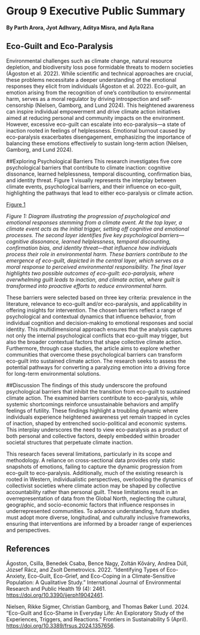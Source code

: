 # Group 9 Executive Public Summary
**By Parth Arora, Jyot Adhvary, Aditya Misra, and Ayla Rana**

## Eco-Guilt and Eco-Paralysis
Environmental challenges such as climate change, natural resource depletion, and biodiversity loss pose formidable threats to modern societies (Ágoston et al. 2022). While scientific and technical approaches are crucial, these problems necessitate a deeper understanding of the emotional responses they elicit from individuals (Ágoston et al. 2022). Eco-guilt, an emotion arising from the recognition of one’s contribution to environmental harm, serves as a moral regulator by driving introspection and self-censorship (Nielsen, Gamborg, and Lund 2024). This heightened awareness can inspire individual empowerment and drive climate action initiatives aimed at reducing personal and community impacts on the environment. However, excessive eco-guilt can escalate into eco-paralysis—a state of inaction rooted in feelings of helplessness. Emotional burnout caused by eco-paralysis exacerbates disengagement, emphasizing the importance of balancing these emotions effectively to sustain long-term action (Nielsen, Gamborg, and Lund 2024). 


##Exploring Psychological Barriers
This research investigates five core psychological barriers that contribute to climate inaction: cognitive dissonance, learned helplessness, temporal discounting, confirmation bias, and identity threat. Figure 1 visually represents the interplay between climate events, psychological barriers, and their influence on eco-guilt, highlighting the pathways that lead to either eco-paralysis or climate action.

[Figure 1](Image.png)

*Figure 1: Diagram illustrating the progression of psychological and emotional responses stemming from a climate event. At the top layer, a climate event acts as the initial trigger, setting off cognitive and emotional processes. The second layer identifies five key psychological barriers—cognitive dissonance, learned helplessness, temporal discounting, confirmation bias, and identity threat—that influence how individuals process their role in environmental harm. These barriers contribute to the emergence of eco-guilt, depicted in the central layer, which serves as a moral response to perceived environmental responsibility. The final layer highlights two possible outcomes of eco-guilt: eco-paralysis, where overwhelming guilt leads to inaction, and climate action, where guilt is transformed into proactive efforts to reduce environmental harm.*

These barriers were selected based on three key criteria: prevalence in the literature, relevance to eco-guilt and/or eco-paralysis, and applicability in offering insights for intervention. The chosen barriers reflect a range of psychological and contextual dynamics that influence behavior, from individual cognition and decision-making to emotional responses and social identity. This multidimensional approach ensures that the analysis captures not only the internal psychological conflicts that eco-guilt may trigger, but also the broader contextual factors that shape collective climate action. Furthermore, through case studies, the article aims to explore whether communities that overcome these psychological barriers can transform eco-guilt into sustained climate action. The research seeks to assess the potential pathways for converting a paralyzing emotion into a driving force for long-term environmental solutions.


##Discussion 
The findings of this study underscore the profound psychological barriers that inhibit the transition from eco-guilt to sustained climate action. The examined barriers contribute to eco-paralysis, while systemic shortcomings reinforce unsustainable behaviors and amplify feelings of futility. These findings highlight a troubling dynamic where individuals experience heightened awareness yet remain trapped in cycles of inaction, shaped by entrenched socio-political and economic systems. This interplay underscores the need to view eco-paralysis as a product of both personal and collective factors, deeply embedded within broader societal structures that perpetuate climate inaction​.

This research faces several limitations, particularly in its scope and methodology. A reliance on cross-sectional data provides only static snapshots of emotions, failing to capture the dynamic progression from eco-guilt to eco-paralysis. Additionally, much of the existing research is rooted in Western, individualistic perspectives, overlooking the dynamics of collectivist societies where climate action may be shaped by collective accountability rather than personal guilt. These limitations result in an overrepresentation of data from the Global North, neglecting the cultural, geographic, and socio-economic factors that influence responses in underrepresented communities. To advance understanding, future studies must adopt more diverse, longitudinal, and culturally inclusive frameworks, ensuring that interventions are informed by a broader range of experiences and perspectives​.


## References
Ágoston, Csilla, Benedek Csaba, Bence Nagy, Zoltán Kőváry, Andrea Dúll, József Rácz, and Zsolt Demetrovics. 2022. “Identifying Types of Eco-Anxiety, Eco-Guilt, Eco-Grief, and Eco-Coping in a Climate-Sensitive Population: A Qualitative Study.” International Journal of Environmental Research and Public Health 19 (4): 2461. https://doi.org/10.3390/ijerph19042461.

Nielsen, Rikke Sigmer, Christian Gamborg, and Thomas Bøker Lund. 2024. “Eco-Guilt and Eco-Shame in Everyday Life: An Exploratory Study of the Experiences, Triggers, and Reactions.” Frontiers in Sustainability 5 (April). https://doi.org/10.3389/frsus.2024.1357656.
